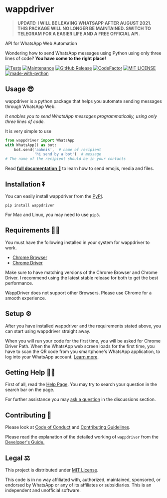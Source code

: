 # wappdriver

>**UPDATE:**
> **I WILL BE LEAVING WHATSAPP AFTER AUGUST 2021. THIS PACKAGE WILL NO LONGER BE MAINTAINED. SWITCH TO TELEGRAM FOR A EASIER LIFE AND A FREE OFFICIAL API.**

API for WhatsApp Web Automation

Wondering how to send WhatsApp messages using Python using only three lines of code? **You have come to the right place!**

[![Tests](https://img.shields.io/badge/tests-passing-green)](https://aahnik.github.io/wappdriver/docs/Tests.html)
[![Maintenance](https://img.shields.io/maintenance/yes/2020)](https://github.com/aahnik/wappdriver/graphs/commit-activity)
[![GitHub Release](https://img.shields.io/github/v/release/aahnik/wappdriver)](https://github.com/aahnik/wappdriver/releases)
[![CodeFactor](https://www.codefactor.io/repository/github/aahnik/wappdriver/badge)](https://www.codefactor.io/repository/github/aahnik/wappdriver)
[![MIT LICENSE](https://img.shields.io/pypi/l/ansicolortags.svg)](/LICENSE)
[![made-with-python](https://img.shields.io/badge/Made%20with-Python-1f425f.svg)](https://www.python.org/)

## Usage 😎

wappdriver is a python package that helps you automate sending messages through WhatsApp Web.

_It enables you to send WhatsApp messages programmatically, using only three lines of code._

It is very simple to use

```python
from wappdriver import WhatsApp
with WhatsApp() as bot:
    bot.send('aahnik',  # name of recipient
             'hi send by a bot')  # message
# The name of the recipient should be in your contacts
```

Read **[full documentation 📖](https://aahnik.github.io/wappdriver/usage/02_sending_messages/)** to learn how to send emojis, media and files.

## Installation ⏬

You can easily install wappdriver from the [PyPI](https://pypi.org/project/wappdriver/).

```shell
pip install wappdriver
```

For Mac and Linux, you may need to use `pip3`.

## Requirements 🧑‍💻

You must have the following installed in your system for wappdriver to work.

- [Chrome Browser](https://www.google.com/chrome/)
- [Chrome Driver](https://chromedriver.chromium.org/)

Make sure to have matching versions of the Chrome Browser and Chrome Driver.
I recommend using the latest stable release for both to get the best performance.

WappDriver does not support other Browsers. Please use Chrome for a smooth experience.

## Setup ⚙️

After you have installed wappdriver and the requirements stated above, you can start using wappdriver straight away.

When you will run your code for the first time, you will be asked for Chrome Driver Path.
When the WhatsApp web screen loads for the first time, you have to scan the QR code from you smartphone's WhatsApp application, to log into your WhatsApp account. [Learn more](https://aahnik.github.io/wappdriver/usage/01_first_time_setup/).

<!-- Read more about [first time setup](https://aahnik.github.io/wappdriver/usage/01_first_time_setup/) on the official docs page. -->

## Getting Help 💁🏻

First of all, read the [Help Page](https://aahnik.github.io/wappdriver/help/).
You may try to search your question in the search bar on the page.

For further assistance you may [ask a question](https://github.com/aahnik/wappdriver/discussions) in the discussions section.

## Contributing 🤩

Please look at [Code of Conduct](https://github.com/aahnik/wappdriver/blob/master/.github/CODE_OF_CONDUCT.md#contributor-covenant-code-of-conduct) and [Contributing Guidelines](https://github.com/aahnik/wappdriver/blob/master/.github/CONTRIBUTING.md#how-to-contribute-to-wappdriver-).

Please read the explanation of the detailed working of `wappdriver` from the [Developer's Guide.](https://aahnik.github.io/wappdriver/dev/wappdriver/)

## Legal ⚖️

This project is distributed under [MIT License](https://github.com/aahnik/wappdriver/blob/main/LICENSE).

This code is in no way affiliated with, authorized, maintained, sponsored, or endorsed by WhatsApp or any of its affiliates or subsidiaries. This is an independent and unofficial software.
